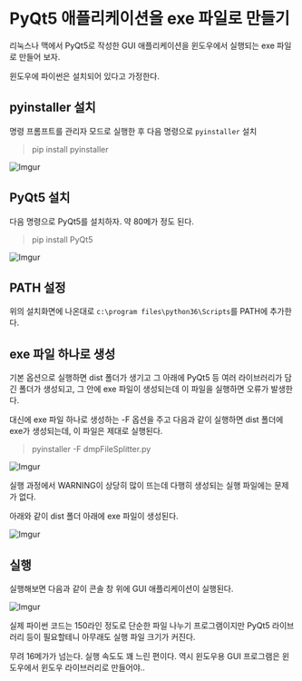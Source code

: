 # PyQt5 애플리케이션을 exe 파일로 만들기

리눅스나 맥에서 PyQt5로 작성한 GUI 애플리케이션을 윈도우에서 실행되는 exe 파일로 만들어 보자.

윈도우에 파이썬은 설치되어 있다고 가정한다.

## pyinstaller 설치

명령 프롬프트를 관리자 모드로 실행한 후 다음 명령으로 `pyinstaller` 설치

>pip install pyinstaller

![Imgur](https://i.imgur.com/j1g9Y61.png)

## PyQt5 설치

다음 명령으로 PyQt5를 설치하자. 약 80메가 정도 된다.

>pip install PyQt5

![Imgur](https://i.imgur.com/r2NDpc5.png)

## PATH 설정

위의 설치화면에 나온대로 `c:\program files\python36\Scripts`를 PATH에 추가한다.

## exe 파일 하나로 생성

기본 옵션으로 실행하면 dist 폴더가 생기고 그 아래에 PyQt5 등 여러 라이브러리가 담긴 폴더가 생성되고, 그 안에 exe 파일이 생성되는데 이 파일을 실행하면 오류가 발생한다.

대신에 exe 파일 하나로 생성하는 -F 옵션을 주고 다음과 같이 실행하면 dist 폴더에 exe가 생성되는데, 이 파일은 제대로 실행된다.

>pyinstaller -F dmpFileSplitter.py

![Imgur](https://i.imgur.com/gQ1Ljer.png)

실행 과정에서 WARNING이 상당히 많이 뜨는데 다행히 생성되는 실행 파일에는 문제가 없다.

아래와 같이 dist 폴더 아래에 exe 파일이 생성된다.

![Imgur](https://i.imgur.com/uq8Ez4J.png)

## 실행

실행해보면 다음과 같이 콘솔 창 위에 GUI 애플리케이션이 실행된다.

![Imgur](https://i.imgur.com/lxsz6DT.png)

실제 파이썬 코드는 150라인 정도로 단순한 파일 나누기 프로그램이지만 PyQt5 라이브러리 등이 필요할테니 아무래도 실행 파일 크기가 커진다. 

무려 16메가가 넘는다. 실행 속도도 꽤 느린 편이다. 역시 윈도우용 GUI 프로그램은 윈도우에서 윈도우 라이브러리로 만들어야..
